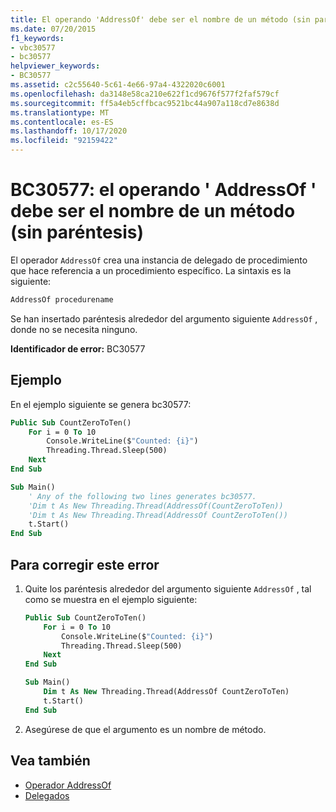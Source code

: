 ```yaml
---
title: El operando 'AddressOf' debe ser el nombre de un método (sin paréntesis)
ms.date: 07/20/2015
f1_keywords:
- vbc30577
- bc30577
helpviewer_keywords:
- BC30577
ms.assetid: c2c55640-5c61-4e66-97a4-4322020c6001
ms.openlocfilehash: da3148e58ca210e622f1cd9676f577f2faf579cf
ms.sourcegitcommit: ff5a4eb5cffbcac9521bc44a907a118cd7e8638d
ms.translationtype: MT
ms.contentlocale: es-ES
ms.lasthandoff: 10/17/2020
ms.locfileid: "92159422"
---
```

# <a name="bc30577-addressof-operand-must-be-the-name-of-a-method-without-parentheses"></a>BC30577: el operando ' AddressOf ' debe ser el nombre de un método (sin paréntesis)

El operador `AddressOf` crea una instancia de delegado de procedimiento que hace referencia a un procedimiento específico. La sintaxis es la siguiente:

```vb
AddressOf procedurename
```

Se han insertado paréntesis alrededor del argumento siguiente `AddressOf` , donde no se necesita ninguno.

**Identificador de error:** BC30577

## <a name="example"></a>Ejemplo

En el ejemplo siguiente se genera bc30577:

```vb
Public Sub CountZeroToTen()
    For i = 0 To 10
        Console.WriteLine($"Counted: {i}")
        Threading.Thread.Sleep(500)
    Next
End Sub

Sub Main()
    ' Any of the following two lines generates bc30577.
    'Dim t As New Threading.Thread(AddressOf(CountZeroToTen))
    'Dim t As New Threading.Thread(AddressOf CountZeroToTen())
    t.Start()
End Sub
```

## <a name="to-correct-this-error"></a>Para corregir este error

1. Quite los paréntesis alrededor del argumento siguiente `AddressOf` , tal como se muestra en el ejemplo siguiente:

    ```vb
    Public Sub CountZeroToTen()
        For i = 0 To 10
            Console.WriteLine($"Counted: {i}")
            Threading.Thread.Sleep(500)
        Next
    End Sub

    Sub Main()
        Dim t As New Threading.Thread(AddressOf CountZeroToTen)
        t.Start()
    End Sub
    ```

2. Asegúrese de que el argumento es un nombre de método.

## <a name="see-also"></a>Vea también

- [Operador AddressOf](../operators/addressof-operator.md)
- [Delegados](../../programming-guide/language-features/delegates/index.md)
